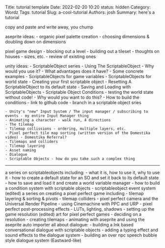 Title: tutorial template
Date: 2022-02-20 10:20
status: hidden
Category: Wordz
Tags: tutorial
Slug: a-cool-tutorial
Authors: josh
Summary: here's a tutorial

copy and paste and write away, you chump

aseprite ideas:
    - organic pixel palette creation
    - choosing dimensions & doubling down on dimensions

pixel game design
    - blocking out a level
    - building out a tileset
    - thoughts on houses - sizes, etc. - review of existing ones


unity ideas:
    - ScriptableObject series
        - Using The ScriptableObject
            - Why would you use it?
            - What advantages does it have?
            - Some concrete examples
            - ScriptableObjects for game variables
            - ScriptableObjects for world state
            - Creating your first scriptable object
        - Resetting A ScriptableObject to its default state
        - Saving and Loading with ScriptableObjects
        - Scriptable Object Conditions - testing the world state without code!
            - Why would you want to do this?
            - How to build the conditions
            - link to github code - branch in a scriptable object sries

    - Unity's "new" Input System / The input manager / subscribing to events - my entire Input Manager thing
    - Animating a character - walk run, 4 directions
    - The tilemap
    - Tilemap collissions - ordering, multiple layers, etc.
    - Pixel perfect tile map sorting (written version of the Domestika video) - Domestika Referral?
    - Tilemaps and colliders
    - Tilemap layering
    - Asset naming
    - Dialogue
    - Scriptable Objects - how do you take such a complex thing

---
a series on scriptableobjects including:
    - what it is, how to use it, why to use it
    - how to create a default state for an SO and set it back to its default state
    - how to save and load it and create a world variable manager
    - how to build a condition system with scriptable objects
    - scriptableobject event system (edited)
a series on creating a pixel perfect game including
    - tilemap layering & sorting & pivots
    - tilemap colliders
    - pixel perfect camera and the Universal Render Pipeline
    - using Cinemachine with PPC and URP
    - pixel perfect post-processing effects - LUTs, lighting, shadows
    - setting up the game resolution (edited)
art for pixel perfect games
    - deciding on a resolution
    - creating tilemaps
    - animating with aseprite and using the aseprite auto importer
all about dialogue:
    - building a Ink based conversational dialogue with scriptable objects
    - adding a typing effect and sound effects to the dialogue system
    - building an over npc speech bubble style dialogue system (Eastward-like)
